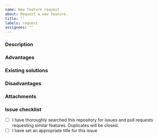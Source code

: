 ```yaml
---
name: New feature request
about: Request a new feature.
title: ''
labels: request
assignees: ''
---
```


<!-- Thank you for filing this! -->

### Description
<!-- Describe your idea and how it interacts with existing work. -->

### Advantages
<!-- Why should this change be considered? -->

### Existing solutions
<!-- Can the described goal be achieved using existing technology? If not, why not? -->

### Disadvantages
<!-- Issues for balancing, duplicates, performance or other factors -->

### Attachments
<!-- Include screenshots, codes or links here. -->

### Issue checklist
<!-- Mark a list entry as resolved using an "x" in the brackets: "[x]" -->
- [ ] I have thoroughly searched this repository for issues and pull requests requesting similar features. Duplicates will be closed.
- [ ] I have set an appropriate title for this issue
